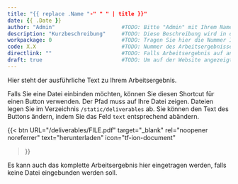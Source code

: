 ```yaml
---
title: "{{ replace .Name "-" " " | title }}"
date: {{ .Date }}
author: "Admin"                     #TODO: Bitte "Admin" mit Ihrem Namen ersetzen. Wird auf der Website nicht angezeigt!
description: "Kurzbeschreibung"     #TODO: Diese Beschreibung wird in der Übersicht aller Arbeitsergebnisse angezeigt.
workpackage: 0                      #TODO: Tragen Sie hier die Nummer Ihres Arbeitspakets ein.
code: X.X                           #TODO: Nummer des Arbeitsergebnisses
directlink: ""                      #TODO: Falls Arbeitsergebnis auf andere Seite verweist.
draft: true                         #TODO: Um auf der Website angezeigt zu werden, muss der Wert auf "false" gesetzt werden.
---
```


Hier steht der ausführliche Text zu Ihrem Arbeitsergebnis. 

Falls Sie eine Datei einbinden möchten, können Sie diesen Shortcut für einen Button verwenden. Der Pfad muss auf Ihre Datei zeigen. Dateien legen Sie im Verzeichnis `/static/deliverables` ab. Sie können den Text des Buttons ändern, indem Sie das Feld `text` entsprechend abändern.

{{< btn
        URL="/deliverables/FILE.pdf"
        target="_blank"
        rel="noopener noreferrer"
        text="herunterladen"
        icon="tf-ion-document"
>}}

Es kann auch das komplette Arbeitsergebnis hier eingetragen werden, falls keine Datei eingebunden werden soll.
